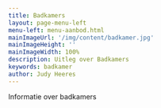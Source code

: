 ```yaml
---
title: Badkamers
layout: page-menu-left
menu-left: menu-aanbod.html
mainImageUrl: '/img/content/badkamer.jpg'
mainImageHeight: ''
mainImageWidth: 100%
description: Uitleg over Badkamers
keywords: badkamer
author: Judy Heeres
---
```


Informatie over badkamers
